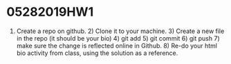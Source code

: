 # 05282019HW1
1) Create a repo on github. 2) Clone it to your machine. 3) Create a new file in the repo (it should be your bio) 4) git add 5) git commit 6) git push 7) make sure the change is reflected online in Github. 8) Re-do your html bio activity from class, using the solution as a reference.
